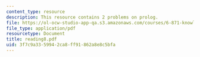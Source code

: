```yaml
---
content_type: resource
description: This resource contains 2 problems on prolog.
file: https://ol-ocw-studio-app-qa.s3.amazonaws.com/courses/6-871-knowledge-based-applications-systems-spring-2005/3f7c9a3359942ca8ff91862a8e8c5bfa_reading8.pdf
file_type: application/pdf
resourcetype: Document
title: reading8.pdf
uid: 3f7c9a33-5994-2ca8-ff91-862a8e8c5bfa
---
```

